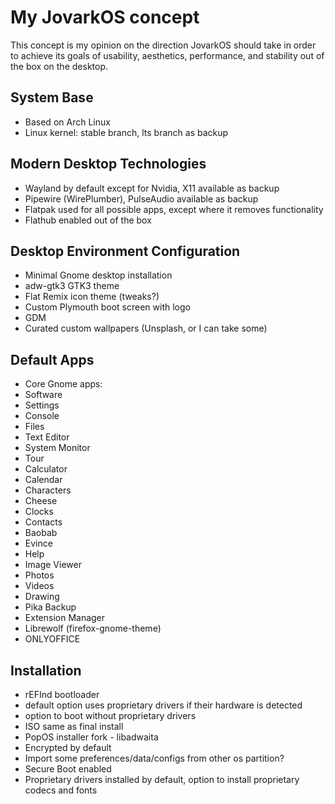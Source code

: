 # My JovarkOS concept
This concept is my opinion on the direction JovarkOS should take in order to achieve its goals of usability, aesthetics, performance, and stability out of the box on the desktop.

## System Base
* Based on Arch Linux
* Linux kernel: stable branch, lts branch as backup

## Modern Desktop Technologies
* Wayland by default except for Nvidia, X11 available as backup
* Pipewire (WirePlumber), PulseAudio available as backup
* Flatpak used for all possible apps, except where it removes functionality
* Flathub enabled out of the box

## Desktop Environment Configuration
* Minimal Gnome desktop installation
* adw-gtk3 GTK3 theme
* Flat Remix icon theme (tweaks?)
* Custom Plymouth boot screen with logo
* GDM
* Curated custom wallpapers (Unsplash, or I can take some)

## Default Apps
* Core Gnome apps:
* Software
* Settings
* Console
* Files
* Text Editor
* System Monitor
* Tour
* Calculator
* Calendar
* Characters
* Cheese
* Clocks
* Contacts
* Baobab
* Evince
* Help
* Image Viewer
* Photos
* Videos
* Drawing
* Pika Backup
* Extension Manager
* Librewolf (firefox-gnome-theme)
* ONLYOFFICE

## Installation
* rEFInd bootloader
* default option uses proprietary drivers if their hardware is detected
* option to boot without proprietary drivers
* ISO same as final install
* PopOS installer fork - libadwaita
* Encrypted by default
* Import some preferences/data/configs from other os partition?
* Secure Boot enabled
* Proprietary drivers installed by default, option to install proprietary codecs and fonts
